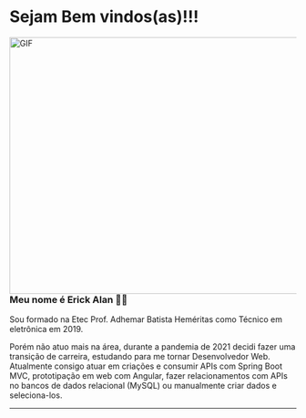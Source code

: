 # Sejam Bem vindos(as)!!!

<img align="right" alt="GIF" src="https://imgur.com/XwcZU9t.gif" width="550" height="450" />

 <h3> Meu nome é Erick Alan 👨‍💻 </h3>

<p> Sou formado na Etec Prof. Adhemar Batista Heméritas como Técnico em eletrônica em 2019. </p>
<p> Porém não atuo mais na área, durante a pandemia de 2021 decidi fazer uma transição de carreira, estudando
para me tornar Desenvolvedor Web. Atualmente consigo atuar em criações e consumir APIs com Spring Boot MVC, 
prototipação em web com Angular, fazer relacionamentos com APIs no bancos de dados relacional (MySQL) ou
manualmente criar dados e seleciona-los. </p>

----









